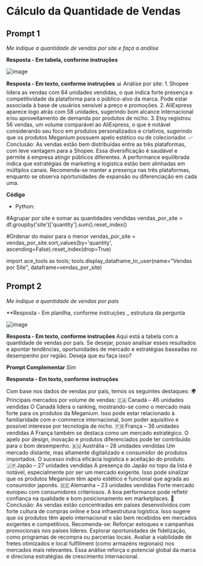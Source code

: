 # Cálculo da Quantidade de Vendas

## Prompt 1
*Me indique a quantidade de vendas por site e faça a análise*

**Resposta - Em tabela, conforme instruções**

![image](https://github.com/user-attachments/assets/87bb4e9f-6318-49f3-9f35-3fa5d20db849)

**Resposta - Em texto, conforme instruções**
📊 Análise por site:
1. Shopee lidera as vendas com 64 unidades vendidas, o que indica forte presença e competitividade da plataforma para o público-alvo da marca. Pode estar associada à base de usuários sensível a preço e promoções.
2. AliExpress aparece logo atrás com 58 unidades, sugerindo bom alcance internacional e/ou aproveitamento de demanda por produtos de nicho.
3. Etsy registrou 56 vendas, um volume comparável ao AliExpress, o que é notável considerando seu foco em produtos personalizados e criativos, sugerindo que os produtos Meganium possuem apelo estético ou de colecionador.
✅ Conclusão:
As vendas estão bem distribuídas entre as três plataformas, com leve vantagem para a Shopee. Essa diversificação é saudável e permite à empresa atingir públicos diferentes. A performance equilibrada indica que estratégias de marketing e logística estão bem alinhadas em múltiplos canais. Recomenda-se manter a presença nas três plataformas, enquanto se observa oportunidades de expansão ou diferenciação em cada uma. 

**Código**
- Python:

#Agrupar por site e somar as quantidades vendidas
vendas_por_site = df.groupby('site')['quantity'].sum().reset_index()

#Ordenar do maior para o menor
vendas_por_site = vendas_por_site.sort_values(by='quantity', ascending=False).reset_index(drop=True)

import ace_tools as tools; tools.display_dataframe_to_user(name="Vendas por Site", dataframe=vendas_por_site)

## Prompt 2
*Me indique a quantidade de vendas por país*

**Resposta - Em planilha, conforme instruções _ estrutura da pergunta

![image](https://github.com/user-attachments/assets/d02a6dd0-38d5-4fc9-a82d-5399b997e6a7)

**Resposta - Em texto, conforme instruções**
Aqui está a tabela com a quantidade de vendas por país.
Se desejar, posso analisar esses resultados e apontar tendências, oportunidades de mercado e estratégias baseadas no desempenho por região. Deseja que eu faça isso? 

**Prompt Complementar**
*Sim*

**Responsta - Em texto, conforme instruções**

Com base nos dados de vendas por país, temos os seguintes destaques:
🌍 Principais mercados por volume de vendas:
🇨🇦 Canadá – 46 unidades vendidas
O Canadá lidera o ranking, mostrando-se como o mercado mais forte para os produtos da Meganium. Isso pode estar relacionado à familiaridade com e-commerce internacional, bom poder aquisitivo e possível interesse por tecnologia de nicho.
🇫🇷 França – 36 unidades vendidas
A França também se destaca como um mercado estratégico. O apelo por design, inovação e produtos diferenciados pode ter contribuído para o bom desempenho.
🇦🇺 Austrália – 28 unidades vendidas
Um mercado distante, mas altamente digitalizado e consumidor de produtos importados. O sucesso indica eficácia logística e aceitação do produto.
🇯🇵 Japão – 27 unidades vendidas
A presença do Japão no topo da lista é notável, especialmente por ser um mercado exigente. Isso pode sinalizar que os produtos Meganium têm apelo estético e funcional que agrada ao consumidor japonês.
🇩🇪 Alemanha – 23 unidades vendidas
Forte mercado europeu com consumidores criteriosos. A boa performance pode refletir confiança na qualidade e bom posicionamento em marketplaces.
📌 Conclusão:
As vendas estão concentradas em países desenvolvidos com forte cultura de compras online e boa infraestrutura logística. Isso sugere que os produtos têm apelo internacional e são bem recebidos em mercados exigentes e competitivos. Recomenda-se:
Reforçar estoques e campanhas promocionais nos países líderes.
Explorar oportunidades de fidelização, como programas de recompra ou parcerias locais.
Avaliar a viabilidade de fretes otimizados e local fulfillment (como armazéns regionais) nos mercados mais relevantes.
Essa análise reforça o potencial global da marca e direciona estratégias de crescimento internacional.


